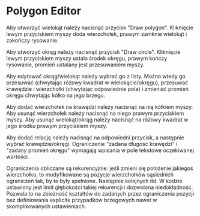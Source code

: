 # Polygon Editor

Aby utworzyć wielokąt należy nacisnąć przycisk "Draw polygon".
Kliknięcie lewym przyciskiem myszy doda wierzchołek, prawym zamknie wielokąt i zakończy rysowanie.

Aby utworzyć okrąg należy nacisnąć przycisk "Draw circle".
Kliknięcie lewym przyciskiem myszy ustala środek okręgu, prawym kończy rysowanie, promień ustalany jest przesuwaniem myszy.

Aby edytować okrąg/wielokąt należy wybrać go z listy.
Można wtedy go przesuwać (chwytając różowy kwadrat w wielokącie/okręgu),
  przesuwać krawędzie i wierzchołki (chwytając odpowiednie pola)
  i zmieniać promień okręgu chwytając kółko na jego brzegu.
  
Aby dodać wierzchołek na krawędzi należy nacisnąć na nią kółkiem myszy.
Aby usunąć wierzchołek należy nacisnąć na niego prawym przyciskiem myszy.
Aby usunąć wielokąt/okrąg należy nacisnąć na różowy kwadrat w jego środku prawym przyciskiem myszy.

Aby dodać relację należy nacisnąć na odpowiedni przycisk, a następnie wybrać krawędzie/okręgi.
Ograniczenie "zadana długość krawędzi" i "zadany promień okręgu" wymagają wpisania w pole tekstowe oczekiwanej wartości.

Ograniczenia obliczane są rekurencyjnie: jeśli zmieni się położenie jakiegoś wierzchołka,
  to modyfikowane są pozycje wierzchołków sąsiednich ograniczeń tak,
  by te były spełnione. Następnie kolejnych itd.
W kodzie ustawiony jest limit głębokości takiej rekurencji i dozwolona niedokładność.
Pozwala to na zbieżność kształtów do zadanych przez ograniczenia pozycji bez definiowania explicite przypadków brzegowych nawet w skomplikowanych ustawieniach.
